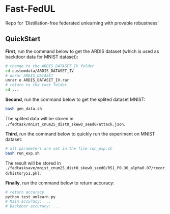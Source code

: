 # Fast-FedUL
Repo for 'Distillation-free federated unlearning with provable robustness'

## QuickStart

**First**, run the command below to get the ARDIS dataset (which is used as backdoor data for MNIST dataset):

```sh
# change to the ARDIS_DATASET_IV folder
cd customdata/ARDIS_DATASET_IV
# unrar ARDIS_DATASET
unrar e ARDIS_DATASET_IV.rar
# return to the root folder
cd ...
```

**Second**, run the command below to get the splited dataset MNIST:

```sh
bash gen_data.sh
```
The splited data will be stored in ` ./fedtask/mnist_cnum25_dist0_skew0_seed0/attack.json`.

**Third**, run the command below to quickly run the experiment on MNIST dataset:

```sh
# all parameters are set in the file run_exp.sh
bash run_exp.sh
```
The result will be stored in ` ./fedtasksave/mnist_cnum25_dist0_skew0_seed0/R51_P0.30_alpha0.07/record/history51.pkl`.

**Finally**, run the command below to return accuracy:

```sh
# return accuracy
python test_unlearn.py
# Main accuracy: ...
# Backdoor accuracy: ...
```